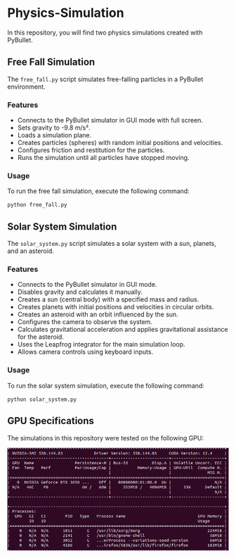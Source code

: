 # Physics-Simulation

In this repository, you will find two physics simulations created with PyBullet.

## Free Fall Simulation

The `free_fall.py` script simulates free-falling particles in a PyBullet environment.

### Features

- Connects to the PyBullet simulator in GUI mode with full screen.
- Sets gravity to -9.8 m/s².
- Loads a simulation plane.
- Creates particles (spheres) with random initial positions and velocities.
- Configures friction and restitution for the particles.
- Runs the simulation until all particles have stopped moving.

### Usage

To run the free fall simulation, execute the following command:
```
python free_fall.py
```
## Solar System Simulation

The `solar_system.py` script simulates a solar system with a sun, planets, and an asteroid.

### Features

- Connects to the PyBullet simulator in GUI mode.
- Disables gravity and calculates it manually.
- Creates a sun (central body) with a specified mass and radius.
- Creates planets with initial positions and velocities in circular orbits.
- Creates an asteroid with an orbit influenced by the sun.
- Configures the camera to observe the system.
- Calculates gravitational acceleration and applies gravitational assistance for the asteroid.
- Uses the Leapfrog integrator for the main simulation loop.
- Allows camera controls using keyboard inputs.

### Usage

To run the solar system simulation, execute the following command:
```
python solar_system.py
```
## GPU Specifications

The simulations in this repository were tested on the following GPU:

![GPU Specifications](gpu.png)
